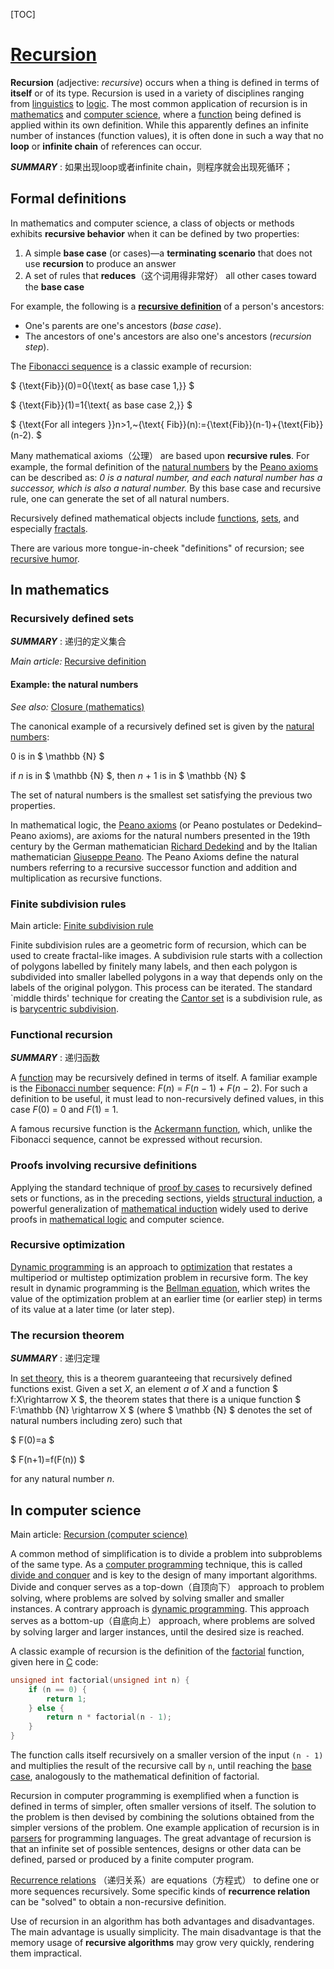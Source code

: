 [TOC]

# [Recursion](https://en.wikipedia.org/wiki/Recursion)

**Recursion** (adjective: *recursive*) occurs when a thing is defined in terms of **itself** or of its type. Recursion is used in a variety of disciplines ranging from [linguistics](https://en.wikipedia.org/wiki/Linguistics) to [logic](https://en.wikipedia.org/wiki/Logic). The most common application of recursion is in [mathematics](https://en.wikipedia.org/wiki/Mathematics) and [computer science](https://en.wikipedia.org/wiki/Computer_science), where a [function](https://en.wikipedia.org/wiki/Function_(mathematics)) being defined is applied within its own definition. While this apparently defines an infinite number of instances (function values), it is often done in such a way that no **loop** or **infinite chain** of references can occur.

***SUMMARY*** : 如果出现loop或者infinite chain，则程序就会出现死循环；

## Formal definitions

In mathematics and computer science, a class of objects or methods exhibits **recursive behavior** when it can be defined by two properties:

1. A simple **base case** (or cases)—a **terminating scenario** that does not use **recursion** to produce an answer
2. A set of rules that **reduces**（这个词用得非常好） all other cases toward the **base case**



For example, the following is a [**recursive definition**](https://en.wikipedia.org/wiki/Recursive_definition) of a person's ancestors:

- One's parents are one's ancestors (*base case*).
- The ancestors of one's ancestors are also one's ancestors (*recursion step*).



The [Fibonacci sequence](https://en.wikipedia.org/wiki/Fibonacci_sequence) is a classic example of recursion:

$ {\text{Fib}}(0)=0{\text{ as base case 1,}} $

$ {\text{Fib}}(1)=1{\text{ as base case 2,}} $

$ {\text{For all integers }}n>1,~{\text{ Fib}}(n):={\text{Fib}}(n-1)+{\text{Fib}}(n-2). $



Many mathematical axioms（公理） are based upon **recursive rules**. For example, the formal definition of the [natural numbers](https://en.wikipedia.org/wiki/Natural_number) by the [Peano axioms](https://en.wikipedia.org/wiki/Peano_axioms) can be described as: *0 is a natural number, and each natural number has a successor, which is also a natural number.* By this base case and recursive rule, one can generate the set of all natural numbers.

Recursively defined mathematical objects include [functions](https://en.wikipedia.org/wiki/Function_(mathematics)), [sets](https://en.wikipedia.org/wiki/Set_(mathematics)), and especially [fractals](https://en.wikipedia.org/wiki/Fractal).

There are various more tongue-in-cheek "definitions" of recursion; see [recursive humor](https://en.wikipedia.org/wiki/Recursion#Recursive_humor).



## In mathematics



### Recursively defined sets

***SUMMARY*** : 递归的定义集合

*Main article:* [Recursive definition](https://en.wikipedia.org/wiki/Recursive_definition)



#### Example: the natural numbers

*See also:* [Closure (mathematics)](https://en.wikipedia.org/wiki/Closure_(mathematics))

The canonical example of a recursively defined set is given by the [natural numbers](https://en.wikipedia.org/wiki/Natural_numbers):

0 is in $ \mathbb {N} $

if *n* is in $ \mathbb {N} $, then *n* + 1 is in $ \mathbb {N} $

The set of natural numbers is the smallest set satisfying the previous two properties.

In mathematical logic, the [Peano axioms](https://en.wikipedia.org/wiki/Peano_axioms) (or Peano postulates or Dedekind–Peano axioms), are axioms for the natural numbers presented in the 19th century by the German mathematician [Richard Dedekind](https://en.wikipedia.org/wiki/Richard_Dedekind) and by the Italian mathematician [Giuseppe Peano](https://en.wikipedia.org/wiki/Giuseppe_Peano). The Peano Axioms define the natural numbers referring to a recursive successor function and addition and multiplication as recursive functions.



### Finite subdivision rules

Main article: [Finite subdivision rule](https://en.wikipedia.org/wiki/Finite_subdivision_rule)

Finite subdivision rules are a geometric form of recursion, which can be used to create fractal-like images. A subdivision rule starts with a collection of polygons labelled by finitely many labels, and then each polygon is subdivided into smaller labelled polygons in a way that depends only on the labels of the original polygon. This process can be iterated. The standard `middle thirds' technique for creating the [Cantor set](https://en.wikipedia.org/wiki/Cantor_set) is a subdivision rule, as is [barycentric subdivision](https://en.wikipedia.org/wiki/Barycentric_subdivision).



### Functional recursion

***SUMMARY*** : 递归函数

A [function](https://en.wikipedia.org/wiki/Function_(mathematics)) may be recursively defined in terms of itself. A familiar example is the [Fibonacci number](https://en.wikipedia.org/wiki/Fibonacci_number) sequence: *F*(*n*) = *F*(*n* − 1) + *F*(*n* − 2). For such a definition to be useful, it must lead to non-recursively defined values, in this case *F*(0) = 0 and *F*(1) = 1.

A famous recursive function is the [Ackermann function](https://en.wikipedia.org/wiki/Ackermann_function), which, unlike the Fibonacci sequence, cannot be expressed without recursion.



### Proofs involving recursive definitions

Applying the standard technique of [proof by cases](https://en.wikipedia.org/wiki/Proof_by_cases) to recursively defined sets or functions, as in the preceding sections, yields [structural induction](https://en.wikipedia.org/wiki/Structural_induction), a powerful generalization of [mathematical induction](https://en.wikipedia.org/wiki/Mathematical_induction) widely used to derive proofs in [mathematical logic](https://en.wikipedia.org/wiki/Mathematical_logic) and computer science.



### Recursive optimization

[Dynamic programming](https://en.wikipedia.org/wiki/Dynamic_programming) is an approach to [optimization](https://en.wikipedia.org/wiki/Optimization_(mathematics)) that restates a multiperiod or multistep optimization problem in recursive form. The key result in dynamic programming is the [Bellman equation](https://en.wikipedia.org/wiki/Bellman_equation), which writes the value of the optimization problem at an earlier time (or earlier step) in terms of its value at a later time (or later step).



### The recursion theorem

***SUMMARY*** : 递归定理

In [set theory](https://en.wikipedia.org/wiki/Set_theory), this is a theorem guaranteeing that recursively defined functions exist. Given a set *X*, an element *a* of *X* and a function $ f:X\rightarrow X $, the theorem states that there is a unique function $ F:\mathbb {N} \rightarrow X $ (where $ \mathbb {N} $ denotes the set of natural numbers including zero) such that

$ F(0)=a $

$ F(n+1)=f(F(n)) $

for any natural number *n*.





## In computer science

Main article: [Recursion (computer science)](https://en.wikipedia.org/wiki/Recursion_(computer_science))

A common method of simplification is to divide a problem into subproblems of the same type. As a [computer programming](https://en.wikipedia.org/wiki/Computer_programming) technique, this is called [divide and conquer](https://en.wikipedia.org/wiki/Divide_and_conquer_algorithm) and is key to the design of many important algorithms. Divide and conquer serves as a top-down（自顶向下） approach to problem solving, where problems are solved by solving smaller and smaller instances. A contrary approach is [dynamic programming](https://en.wikipedia.org/wiki/Dynamic_programming). This approach serves as a bottom-up（自底向上） approach, where problems are solved by solving larger and larger instances, until the desired size is reached.

A classic example of recursion is the definition of the [factorial](https://en.wikipedia.org/wiki/Factorial) function, given here in [C](https://en.wikipedia.org/wiki/C_(programming_language)) code:

```c
unsigned int factorial(unsigned int n) {
    if (n == 0) {
        return 1;
    } else {
        return n * factorial(n - 1);
    }
}
```

The function calls itself recursively on a smaller version of the input `(n - 1)` and multiplies the result of the recursive call by `n`, until reaching the [base case](https://en.wikipedia.org/wiki/Base_case_(recursion)), analogously to the mathematical definition of factorial.

Recursion in computer programming is exemplified when a function is defined in terms of simpler, often smaller versions of itself. The solution to the problem is then devised by combining the solutions obtained from the simpler versions of the problem. One example application of recursion is in [parsers](https://en.wikipedia.org/wiki/Parser) for programming languages. The great advantage of recursion is that an infinite set of possible sentences, designs or other data can be defined, parsed or produced by a finite computer program.

[Recurrence relations](https://en.wikipedia.org/wiki/Recurrence_relation) （递归关系）are equations（方程式） to define one or more sequences recursively. Some specific kinds of **recurrence relation** can be "solved" to obtain a non-recursive definition.

Use of recursion in an algorithm has both advantages and disadvantages. The main advantage is usually simplicity. The main disadvantage is that the memory usage of **recursive algorithms** may grow very quickly, rendering them impractical.


